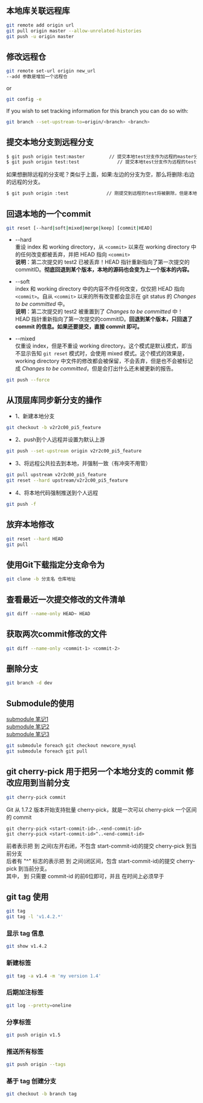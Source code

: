 ## 本地库关联远程库
```sh
git remote add origin url
git pull origin master --allow-unrelated-histories
git push -u origin master
```

## 修改远程仓
```sh
git remote set-url origin new_url
--add 参数是增加一个远程仓
```
or
```sh
git config -e
```

If you wish to set tracking information for this branch you can do so with:
```sh
git branch --set-upstream-to=origin/<branch> <branch>
```

## 提交本地分支到远程分支

```sh
$ git push origin test:master         // 提交本地test分支作为远程的master分支 //好像只写这一句，远程的github就会自动创建一个test分支
$ git push origin test:test              // 提交本地test分支作为远程的test分支
```

如果想删除远程的分支呢？类似于上面，如果:左边的分支为空，那么将删除:右边的远程的分支。
```sh
$ git push origin :test              // 刚提交到远程的test将被删除，但是本地还会保存的，不用担心
```


## 回退本地的一个commit
```sh
git reset [--hard|soft|mixed|merge|keep] [commit|HEAD]
```
- --hard  
重设 index 和 working directory，从 `<commit>` 以来在 working directory 中的任何改变都被丢弃，并把 HEAD 指向 `<commit>`  
**说明**：第二次提交的 test2 已被丢弃！HEAD 指针重新指向了第一次提交的 commitID。**彻底回退到某个版本，本地的源码也会变为上一个版本的内容。**  

- --soft  
index 和 working directory 中的内容不作任何改变，仅仅把 HEAD 指向 `<commit>`。自从 `<commit>` 以来的所有改变都会显示在 git status 的 *Changes to be committed* 中。  
**说明**：第二次提交的 test2 被重置到了 *Changes to be committed* 中！HEAD 指针重新指向了第一次提交的commitID。**回退到某个版本，只回退了 commit 的信息。如果还要提交，直接 commit 即可。**

- --mixed  
仅重设 index，但是不重设 working directory。这个模式是默认模式，即当不显示告知 `git reset` 模式时，会使用 mixed 模式。这个模式的效果是，working directory 中文件的修改都会被保留，不会丢弃，但是也不会被标记成 *Changes to be committed*，但是会打出什么还未被更新的报告。

```sh
git push --force
```

## 从顶层库同步新分支的操作
- 1、新建本地分支
```sh
git checkout -b v2r2c00_pi5_feature
```

- 2、push到个人远程并设置为默认上游
```sh
git push --set-upstream origin v2r2c00_pi5_feature
```

- 3、将远程公共拉去到本地，并强制一致（有冲突不用管）
```sh
git pull upstream v2r2c00_pi5_feature
git reset --hard upstream/v2r2c00_pi5_feature
```

- 4、将本地代码强制推送到个人远程
```sh
git push -f
```

## 放弃本地修改
```sh
git reset --hard HEAD
git pull
```

## 使用Git下载指定分支命令为
```sh
git clone -b 分支名 仓库地址
```

## 查看最近一次提交修改的文件清单
```sh
git diff --name-only HEAD~ HEAD
```

## 获取两次commit修改的文件
```sh
git diff --name-only <commit-1> <commit-2>
```

## 删除分支
```sh
git branch -d dev
```

## Submodule的使用
[submodule 笔记1](https://segmentfault.com/a/1190000003076028)  
[submodule 笔记2](https://segmentfault.com/a/1190000009928515)  
[submodule 笔记3](https://segmentfault.com/a/1190000000523363)  

```sh
git submodule foreach git checkout newcore_mysql
git submodule foreach git pull
```

## git cherry-pick 用于把另一个本地分支的 commit 修改应用到当前分支
```sh
git cherry-pick commit
```
Git 从 1.7.2 版本开始支持批量 cherry-pick，就是一次可以 cherry-pick 一个区间的 commit  
```
git cherry-pick <start-commit-id>..<end-commit-id>
git cherry-pick <start-commit-id>^..<end-commit-id>
```
前者表示把 <start-commit-id> 到 <end-commit-id> 之间(左开右闭，不包含 start-commit-id)的提交 cherry-pick 到当前分支  
后者有 "^" 标志的表示把 <start-commit-id> 到 <end-commit-id> 之间(闭区间，包含 start-commit-id)的提交 cherry-pick 到当前分支。  
其中，<start-commit-id> 到 <end-commit-id> 只需要 commit-id 的前6位即可，并且 <start-commit-id> 在时间上必须早于 <end-commit-id>  

## git tag 使用
```sh
git tag
git tag -l 'v1.4.2.*'
```

### 显示 tag 信息
```sh
git show v1.4.2
```

### 新建标签
```sh
git tag -a v1.4 -m 'my version 1.4'
```

### 后期加注标签
```sh
git log --pretty=oneline
```

### 分享标签
```sh
git push origin v1.5
```

### 推送所有标签
```sh
git push origin --tags
```

### 基于 tag 创建分支
```sh
git checkout -b branch tag
```
